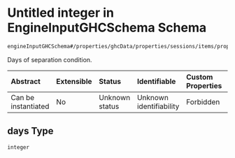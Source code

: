 # Untitled integer in EngineInputGHCSchema Schema

```txt
engineInputGHCSchema#/properties/ghcData/properties/sessions/items/properties/sessionRelations/properties/maximumSeparationTo/items/properties/days
```

Days of separation condition.

| Abstract            | Extensible | Status         | Identifiable            | Custom Properties | Additional Properties | Access Restrictions | Defined In                                                        |
| :------------------ | :--------- | :------------- | :---------------------- | :---------------- | :-------------------- | :------------------ | :---------------------------------------------------------------- |
| Can be instantiated | No         | Unknown status | Unknown identifiability | Forbidden         | Allowed               | none                | [ghc.schema.json*](../out/ghc.schema.json "open original schema") |

## days Type

`integer`
